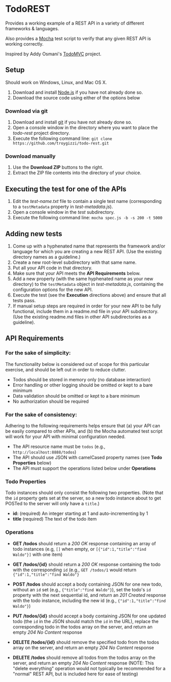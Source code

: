 # TodoREST

Provides a working example of a REST API in a variety of different frameworks & languages.

Also provides a [Mocha](http://mochajs.org/) test script to verify that any given REST API is working correctly.

Inspired by Addy Osmani's [TodoMVC](https://github.com/tastejs/todomvc) project.

## Setup

Should work on Windows, Linux, and Mac OS X.

1. Download and install [Node.js](http://nodejs.org/download/) if you have not already done so.
1. Download the source code using either of the options below

### Download via git

1. Download and install [git](http://git-scm.com/downloads) if you have not already done so.
1. Open a console window in the directory where you want to place the *todo-rest* project directory.
1. Execute the following command line: `git clone https://github.com/troygizzi/todo-rest.git`

### Download manually

1. Use the **Download ZIP** buttons to the right.
1. Extract the ZIP file contents into the directory of your choice.

## Executing the test for one of the APIs

1. Edit the *test-name.txt* file to contain a single test name (corresponding to a `testMetadata` property in *test-metadata.js*).
1. Open a console window in the *test* subdirectory.
1. Execute the following command line: `mocha spec.js -b -s 200 -t 5000`

## Adding new tests

1. Come up with a hyphenated name that represents the framework and/or language for which you are creating a new REST API.
   (Use the existing directory names as a guideline.)
1. Create a new root-level subdirectory with that same name.
1. Put all your API code in that directory.
1. Make sure that your API meets the **API Requirements** below.
1. Add a new property (with the same hyphenated name as your new directory) to the `testMetadata` object in *test-metadata.js*,
   containing the configuration options for the new API.
1. Execute the test (see the **Execution** directions above) and ensure that all tests pass.
1. If manual setup steps are required in order for your new API to be fully functional,
   include them in a readme.md file in your API subdirectory.
   (Use the existing readme.md files in other API subdirectories as a guideline).

## API Requirements

### For the sake of simplicity:

The functionality below is considered out of scope for this particular exercise,
and should be left out in order to reduce clutter.

 - Todos should be stored in memory only (no database interaction)
 - Error handling or other logging should be omitted or kept to a bare minimum
 - Data validation should be omitted or kept to a bare minimum
 - No authorization should be required

### For the sake of consistency:

Adhering to the following requirements helps ensure that
(a) your API can be easily compared to other APIs, and
(b) the Mocha automated test script will work for your API with minimal configuration needed.

 - The API resource name must be `todos` (e.g., `http://localhost:8888/todos`)
 - The API should use JSON with camelCased property names (see **Todo Properties** below)
 - The API must support the operations listed below under **Operations**

### Todo Properties

Todo instances should only consist the following two properties.
(Note that the `id` property gets set at the server, so a new todo instance about to get POSTed to the server will only have a `title`.)

 - **id:** (required) An integer starting at 1 and auto-incrementing by 1
 - **title** (required) The text of the todo item

### Operations

 - **GET /todos** should return a *200 OK* response containing an array of todo instances (e.g, `[]` when empty, or `[{"id":1,"title":"find Waldo"}]` with one item)

 - **GET /todos/{id}** should return a *200 OK* response containing the todo with the corresponding `id` (e.g., `GET /todos/1` would return `{"id":1,"title":"find Waldo"}`

 - **POST /todos** should accept a body containing JSON for one new todo, without an `id` set (e.g., `{"title":"find Waldo"}`), set the todo's `id` property with
   the next sequential id, and return an *201 Created* response with the todo instance, including the new id (e.g., `{"id":1,"title":"find Waldo"}`)

 - **PUT /todos/{id}** should accept a body containing JSON for one updated todo (the `id` in the JSON should match the `id` in the URL), replace the corresponding todo
   in the todos array on the server, and return an empty *204 No Content* response

 - **DELETE /todos/{id}** should remove the specified todo from the todos array on the server, and return an empty *204 No Content* response

 - **DELETE /todos** should remove all todos from the todos array on the server, and return an empty *204 No Content* response
   (NOTE: This "delete everything" operation would not typically be recommended for a "normal" REST API, but is included here for ease of testing)
